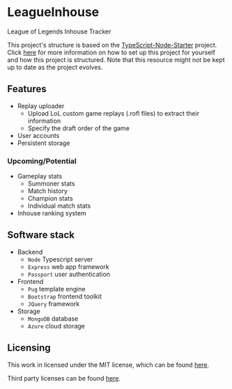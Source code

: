# LeagueInhouse
League of Legends Inhouse Tracker

This project's structure is based on the [TypeScript-Node-Starter](https://github.com/microsoft/TypeScript-Node-Starter) project. Click [here](TYPESCRIPT_NODE_STARTER_README.md) for more information on how to set up this project for yourself and how this project is structured. Note that this resource might not be kept up to date as the project evolves.

## Features
- Replay uploader
  - Upload LoL custom game replays (.rofl files) to extract their information
  - Specify the draft order of the game
- User accounts
- Persistent storage

### Upcoming/Potential
- Gameplay stats
  - Summoner stats
  - Match history
  - Champion stats
  - Individual match stats
- Inhouse ranking system

## Software stack
- Backend
  - `Node` Typescript server
  - `Express` web app framework
  - `Passport` user authentication
- Frontend
  - `Pug` template engine
  - `Bootstrap` frontend toolkit
  - `JQuery` framework
- Storage
  - `MongoDB` database
  - `Azure` cloud storage

## Licensing

This work in licensed under the MIT license, which can be found [here](LICENSE.md).

Third party licenses can be found [here](THIRD_PARTY_LICENSES.md).
